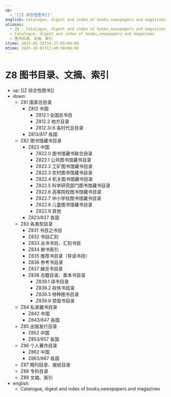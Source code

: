 ```yaml
---
up:
  - "[[Z 综合性图书]]"
english: Catalogue, digest and index of books,newspapers and magazines
aliases:
  - Z8 - Catalogue, digest and index of books,newspapers and magazines
  - Catalogue, digest and index of books,newspapers and magazines
  - 图书目录、文摘、索引
ctime: 2025-01-25T16:37:05+08:00
mtime: 2025-10-01T11:40:38+08:00
---
```


# Z8 图书目录、文摘、索引

- up: [[Z 综合性图书]]
- down:
	- Z81 国家总目录
		- Z812 中国
			- Z812.1 全国总书目
			- Z812.2 地方目录
			- Z812.3/.6 各时代总目录
		- Z813/817 各国
	- Z82 图书馆藏书目录
		- Z822 中国
			- Z822.0 图书馆藏书联合目录
			- Z822.1 公共图书馆藏书目录
			- Z822.2 工矿图书馆藏书目录
			- Z822.3 农村图书馆藏书目录
			- Z822.4 机关图书馆藏书目录
			- Z822.5 科学研究部门图书馆藏书目录
			- Z822.6 高等院校图书馆藏书目录
			- Z822.7 中小学校图书馆藏书目录
			- Z822.8 儿童图书馆藏书目录
			- Z822.9 其他
		- Z823/827 各国
	- Z83 各类型目录
		- Z831 书目之书目
		- Z832 书目汇刻
		- Z833 丛书书目、汇刻书目
		- Z834 群书索引
		- Z835 推荐书目录（导读书目）
		- Z836 参考书目录
		- Z837 展览书目录
		- Z838 古籍目录、善本书目录
			- Z839.1 译书目录
			- Z839.2 存佚书目录
			- Z839.3 特种图书目录
			- Z839.9 禁毁书目录
	- Z84 私家藏书目录
		- Z842 中国
		- Z843/847 各国
	- Z85 出版发行目录
		- Z852 中国
		- Z853/857 各国
	- Z86 个人著作目录
		- Z862 中国
		- Z863/867 各国
	- Z87 期刊目录、报纸目录
	- Z88 专科目录
	- Z89 文摘、索引
- english:
	- Catalogue, digest and index of books,newspapers and magazines
